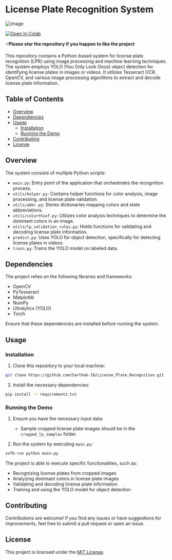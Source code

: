 # License Plate Recognition System

![image](https://github.com/Sarthak-10/License_Plate_Recognition/assets/55259635/2d6a48c7-64ae-426a-8780-7be86aa9db1e)

[![Open In Colab](https://colab.research.google.com/assets/colab-badge.svg)](Colab_demo.ipynb)

:star:**Please star the repository if you happen to like the project**

This repository contains a Python-based system for license plate recognition (LPR) using image processing and machine learning techniques. The system employs YOLO (You Only Look Once) object detection for identifying license plates in images or videos. It utilizes Tesseract OCR, OpenCV, and various image processing algorithms to extract and decode license plate information.

## Table of Contents

- [Overview](#overview)
- [Dependencies](#dependencies)
- [Usage](#usage)
  - [Installation](#installation)
  - [Running the Demo](#running-the-demo)
- [Contributing](#contributing)
- [License](#license)

## Overview

The system consists of multiple Python scripts:

- `main.py`: Entry point of the application that orchestrates the recognition process.
- `utils/helper.py`: Contains helper functions for color analysis, image processing, and license plate validation.
- `utils/abbr.py`: Stores dictionaries mapping colors and state abbreviations.
- `utils/colorthief.py`: Utilizes color analysis techniques to determine the dominant colors in an image.
- `utils/lp_validation_rules.py`: Holds functions for validating and decoding license plate information.
- `predict.py`: Uses YOLO for object detection, specifically for detecting license plates in videos.
- `train.py`: Trains the YOLO model on labeled data.

## Dependencies

The project relies on the following libraries and frameworks:

- OpenCV
- PyTesseract
- Matplotlib
- NumPy
- Ultralytics (YOLO)
- Torch

Ensure that these dependencies are installed before running the system.

## Usage

### Installation

1. Clone this repository to your local machine:

```bash
git clone https://github.com/Sarthak-10/License_Plate_Recognition.git
```

2. Install the necessary dependencies:

```bash
pip install -r requirements.txt
```

### Running the Demo
1. Ensure you have the necessary input data:
   - Sample cropped license plate images should be in the `cropped_lp_samples` folder.

2. Run the system by executing `main.py`:

```bash
xvfb-run python main.py 
```

The project is able to execute specific functionalities, such as:

- Recognizing license plates from cropped images
- Analyzing dominant colors in license plate images
- Validating and decoding license plate information
- Training and using the YOLO model for object detection

## Contributing

Contributions are welcome! If you find any issues or have suggestions for improvements, feel free to submit a pull request or open an issue.

## License

This project is licensed under the [MIT License](LICENSE).

